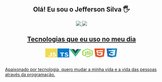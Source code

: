 <h2 style="text-align:center"> Olá! Eu sou o Jefferson Silva 🖐️</h2>
<div align="center">
  <a href="https://github.com/jevdevlsilva">
  <img height="180em" src="https://github-readme-stats.vercel.app/api?username=jevdevlsilva&show_icons=true&theme=dracula&include_all_commits=true&count_private=true"/>
  <img height="180em" src="https://github-readme-stats.vercel.app/api/top-langs/?username=jevdevlsilva&layout=compact&langs_count=7&theme=dracula"/>
</div>

<h2 style="text-align:center">  Tecnologias que eu uso no meu dia</h2>

<div style="display: flex;justify-content:center;" ><br>
  <img align="center" alt="Js" height="30" width="40" src="https://raw.githubusercontent.com/devicons/devicon/master/icons/javascript/javascript-plain.svg">
  <img align="center" alt="Ts" height="30" width="40" src="https://raw.githubusercontent.com/devicons/devicon/master/icons/typescript/typescript-plain.svg">
  <img align="center" alt="Vuejs" height="30" width="40" src="https://raw.githubusercontent.com/devicons/devicon/master/icons/vuejs/vuejs-original.svg">
  <img align="center" alt="Nodejs" height="30" width="40" src="https://raw.githubusercontent.com/devicons/devicon/master/icons//nodejs/nodejs-plain.svg">
  <img align="center" alt="HTML" height="30" width="40" src="https://raw.githubusercontent.com/devicons/devicon/master/icons/html5/html5-original.svg">
  <img align="center" alt="CSS" height="30" width="40" src="https://raw.githubusercontent.com/devicons/devicon/master/icons/css3/css3-original.svg">
</div><br>


<p> Apaixonado por tecnologia, quero mudar a minha vida e a vida das pessoas através da programação.  </p>
